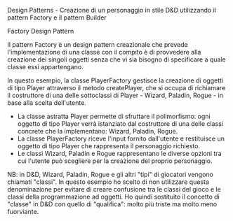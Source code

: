 Design Patterns - Creazione di un personaggio in stile D&D utilizzando il pattern Factory e il pattern Builder

Factory Design Pattern

Il pattern Factory è un design pattern creazionale che prevede l'implementazione di una classe con il compito è di provvedere alla creazione dei singoli oggetti senza che vi sia bisogno di specificare a quale classe essi appartengano.

In questo esempio, la classe PlayerFactory gestisce la creazione di oggetti di tipo Player attraverso il metodo createPlayer, che si occupa di richiamare il costruttore di una delle sottoclassi di Player - Wizard, Paladin, Rogue - in base alla scelta dell'utente.

- La classe astratta Player permette di sfruttare il polimorfismo: ogni oggetto di tipo Player verrà istanziato dal costruttore di una delle classi concrete che la implementano: Wizard, Paladin, Rogue.
- La classe PlayerFactory riceve l'input fornito dall'utente e restituisce un oggetto di tipo Player che rappresenta il personaggio richiesto.
- Le classi Wizard, Paladin e Rogue rappresentano le diverse opzioni tra cui l'utente può scegliere per la creazione del proprio personaggio.

NB: in D&D, Wizard, Paladin, Rogue e gli altri "tipi" di giocatori vengono chiamati "classi". In questo esempio ho scelto di non utilizzare questa denominazione per evitare di creare confusione tra le classi del gioco e le classi della programmazione ad oggetti. 
Ho quindi sostituito il concetto di "classe" in D&D con quello di "qualifica": molto più triste ma molto meno fuorviante.